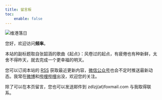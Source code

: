 ```yaml
---
title: 留言板
toc:
    enable: false
---
```


![维港落日](https://cos.pinlyu.com/file/guestbook.webp#650x)

您好，欢迎访问**频率**。

本站的副标题取自张韶涵的歌曲《起点》：风卷过的起点，有疲倦也有种新鲜，太舍不得昨天，就去完成一个更幸福的明天。

您可以订阅本站的 [RSS](/atom.xml) 获取最近更新内容，<a class="fancybox fancybox.image" href="https://cos.pinlyu.com/file/wechat-channel.webp" itemscope="" itemtype="http://schema.org/ImageObject" itemprop="url" data-fancybox="default" rel="default" title="微信公众号：风卷过的起点" data-caption="微信公众号：风卷过的起点">微信公众号</a>也会不定时推送最新动态。我常在[微博](https://dlzhang.com/weibo)和[哔哩哔哩](https://dlzhang.com/bilibili)出没，欢迎您的关注。

除了可以在本页留言，您也可以发送邮件到 <span>zdlzj(at)foxmail.com</span> 与我取得联系。